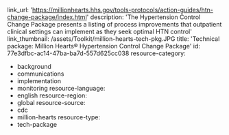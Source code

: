 link_url: 'https://millionhearts.hhs.gov/tools-protocols/action-guides/htn-change-package/index.html'
description: 'The Hypertension Control Change Package presents a listing of process improvements that outpatient clinical settings can implement as they seek optimal HTN control'
link_thumbnail: /assets/Toolkit/million-hearts-tech-pkg.JPG
title: 'Technical package: Million Hearts® Hypertension Control Change Package'
id: 77e3dfbc-ac14-47ba-ba7d-557d625cc038
resource-category:
  - background
  - communications
  - implementation
  - monitoring
resource-language:
  - english
resource-region:
  - global
resource-source:
  - cdc
  - million-hearts
resource-type:
  - tech-package

